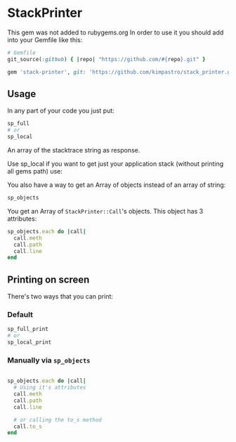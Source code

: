 # StackPrinter

This gem was not added to rubygems.org
In order to use it you should add into your Gemfile like this:
```ruby
# Gemfile
git_source(:github) { |repo| "https://github.com/#{repo}.git" }

gem 'stack-printer', git: 'https://github.com/kimpastro/stack_printer.git', branch: 'main'
```

## Usage

In any part of your code you just put:
```ruby
sp_full
# or
sp_local
```
An array of the stacktrace string as response.

Use sp_local if you want to get just your application stack (without printing all gems path) use:

You also have a way to get an Array of objects instead of an array of string:
```ruby
sp_objects
```
You get an Array of `StackPrinter::Call`'s objects. This object has 3 attributes:
```ruby
sp_objects.each do |call|
  call.meth
  call.path
  call.line
end
```

## Printing on screen

There's two ways that you can print:
### Default
```ruby
sp_full_print
# or
sp_local_print
```

### Manually via `sp_objects`
```ruby

sp_objects.each do |call|
  # Using it's attributes
  call.meth
  call.path
  call.line

  # or calling the to_s method
  call.to_s
end
```
